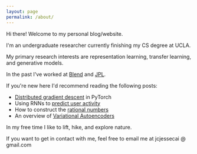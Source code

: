 ```yaml
---
layout: page
permalink: /about/
---
```


Hi there! Welcome to my personal blog/website.

I'm an undergraduate researcher currently finishing my CS degree at UCLA.

My primary research interests are representation learning, transfer learning, and generative models.

In the past I've worked at [Blend](https://blend.com) and [JPL](https://www.jpl.nasa.gov/).

If you're new here I'd recommend reading the following posts:
- [Distributed gradient descent](/Distbelief) in PyTorch
- Using RNNs to [predict user activity](/Predicting-User-Submission)
- How to construct the [rational numbers](/Building-Q)
- An overview of [Variational Autoencoders](/Variational-Autoencoders)

In my free time I like to lift, hike, and explore nature. 

If you want to get in contact with me, feel free to email me at jcjessecai @ gmail.com
